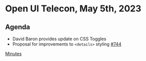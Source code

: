 # Open UI Telecon, May 5th, 2023

## Agenda
* David Baron provides update on CSS Toggles
* Proposal for improvements to `<details>` styling [#744](https://github.com/openui/open-ui/issues/744)

[Minutes](https://www.w3.org/2023/05/04-openui-minutes.html)

